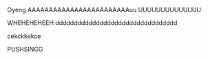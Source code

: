 Oyeng AAAAAAAAAAAAAAAAAAAAAAAAuu UUUUUUUUUUUUUU

WHEHEHEHEEH
ddddddddddddddddddddddddddddddddd




cekckkekce














































PUSHSINGG





